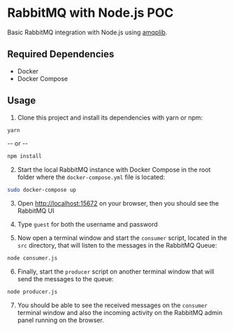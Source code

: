 # RabbitMQ with Node.js POC

Basic RabbitMQ integration with Node.js using [amqplib](https://www.npmjs.com/package/amqplib).

## Required Dependencies
- Docker
- Docker Compose

## Usage

1. Clone this project and install its dependencies with yarn or npm:

```bash
yarn 
```
-- or --
```bash
npm install
```

2. Start the local RabbitMQ instance with Docker Compose in the root folder where the `docker-compose.yml` file is located:

```bash
sudo docker-compose up
```

3. Open <a href="http://localhost:15672">http://localhost:15672</a> on your browser, then you should see the RabbitMQ UI

4. Type `guest` for both the username and password

5. Now open a terminal window and start the `consumer` script, located in the `src` directory, that will listen to the messages in the RabbitMQ Queue:

```bash
node consumer.js
```

6. Finally, start the `producer` script on another terminal window that will send the messages to the queue:

```bash
node producer.js
```

7. You should be able to see the received messages on the `consumer` terminal window and also the incoming activity on the RabbitMQ admin panel running on the browser.
